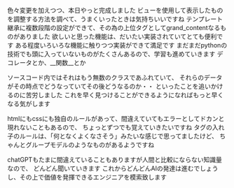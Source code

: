 色々変更を加えつつ、本日やっと完成しました
ビューを使用して表示したものを調整する方法を調べて、うまくいったときは気持ちいいですね
テンプレート継承に複数段階の設定ができて、その為の上位タグとしてgrand_contentなるものがありました
欲しいと思った機能は、だいたい実装されていてとても便利です
ある程度いろいろな機能に触りつつ実装ができて満足です
まだまだpythonの技術でも頭に入っていないものがたくさんあるので、学習も進めていきます
デコレータとか、__関数__とか

ソースコード内ではそれはもう無数のクラスであふれていて、
それらのデータがその時点でどうなっていてその後どうなるのか・・
といったことを追いかけるのに苦労しました
これを早く見つけることができるようになればもっと早くなる気がします

htmlにもcssにも独自のルールがあって、間違えていてもエラーとしてドカンと現れないこともあるので、
ちょっとずつでも覚えていきたいですね
タグの入れ子のルールは、「何となくよくなさそう」みたいな感じで思ってましたけど、
ちゃんとグループモデルのようなものがあるようですね

chatGPTもたまに間違えていることもありますが人間と比較にならない知識量なので、
どんどん聞いていきます
これからどんどんAIの発達は進むでしょうし、その上で価値を発揮できるエンジニアを模索致します